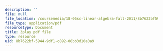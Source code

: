 ```yaml
---
description: ''
file: null
file_location: /coursemedia/18-06sc-linear-algebra-fall-2011/8b7622bf59449df1c89208bb3d10a0a9_UCc9q_cAhho.pdf
file_type: application/pdf
resourcetype: Document
title: 3play pdf file
type: resource
uid: 8b7622bf-5944-9df1-c892-08bb3d10a0a9
---
```

